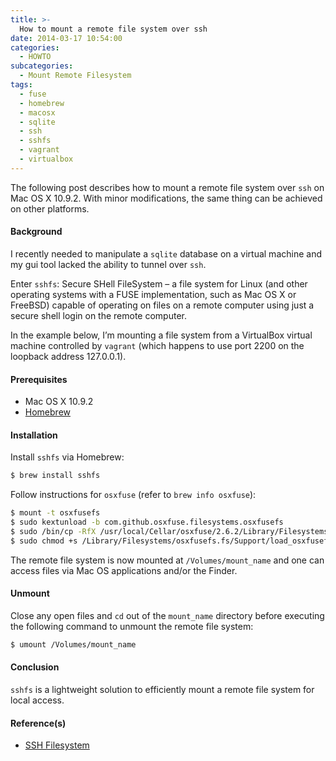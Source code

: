 ```yaml
---
title: >-
  How to mount a remote file system over ssh
date: 2014-03-17 10:54:00
categories:
  - HOWTO
subcategories:
  - Mount Remote Filesystem
tags:
  - fuse
  - homebrew
  - macosx
  - sqlite
  - ssh
  - sshfs
  - vagrant
  - virtualbox
---
```


The following post describes how to mount a remote file system over `ssh` on Mac OS X 10.9.2. With minor modifications, the same thing can be achieved on other platforms.

#### Background

I recently needed to manipulate a `sqlite` database on a virtual machine and my gui tool lacked the ability to tunnel over `ssh`.

Enter `sshfs`: Secure SHell FileSystem – a file system for Linux (and other operating systems with a FUSE implementation, such as Mac OS X or FreeBSD) capable of operating on files on a remote computer using just a secure shell login on the remote computer.

In the example below, I’m mounting a file system from a VirtualBox virtual machine controlled by `vagrant` (which happens to use port 2200 on the loopback address 127.0.0.1).

#### Prerequisites

- Mac OS X 10.9.2
- [Homebrew](http://brew.sh)

#### Installation

Install `sshfs` via Homebrew:

```` bash
$ brew install sshfs
````

Follow instructions for `osxfuse` (refer to `brew info osxfuse`):

```` bash
$ mount -t osxfusefs
$ sudo kextunload -b com.github.osxfuse.filesystems.osxfusefs
$ sudo /bin/cp -RfX /usr/local/Cellar/osxfuse/2.6.2/Library/Filesystems/osxfusefs.fs /Library/Filesystems
$ sudo chmod +s /Library/Filesystems/osxfusefs.fs/Support/load_osxfusefs
````

The remote file system is now mounted at `/Volumes/mount_name` and one can access files via Mac OS applications and/or the Finder.

#### Unmount

Close any open files and `cd` out of the `mount_name` directory before executing the following command to unmount the remote file system:

```` bash
$ umount /Volumes/mount_name
````

#### Conclusion

`sshfs` is a lightweight solution to efficiently mount a remote file system for local access.

####  Reference(s)

- [SSH Filesystem](https://github.com/libfuse/sshfs)
